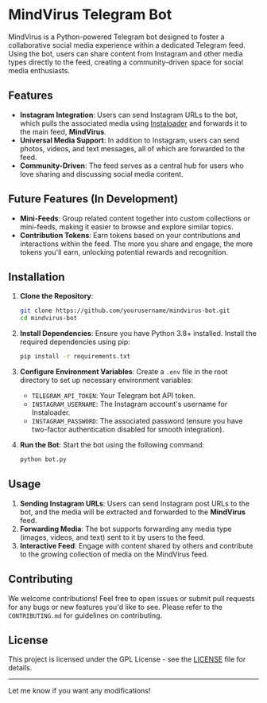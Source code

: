 # MindVirus Telegram Bot

MindVirus is a Python-powered Telegram bot designed to foster a collaborative social media experience within a dedicated Telegram feed. Using the bot, users can share content from Instagram and other media types directly to the feed, creating a community-driven space for social media enthusiasts.

## Features

- **Instagram Integration**: Users can send Instagram URLs to the bot, which pulls the associated media using [Instaloader](https://github.com/instaloader/instaloader) and forwards it to the main feed, **MindVirus**.
- **Universal Media Support**: In addition to Instagram, users can send photos, videos, and text messages, all of which are forwarded to the feed.
- **Community-Driven**: The feed serves as a central hub for users who love sharing and discussing social media content.

## Future Features (In Development)
- **Mini-Feeds**: Group related content together into custom collections or mini-feeds, making it easier to browse and explore similar topics.
- **Contribution Tokens**: Earn tokens based on your contributions and interactions within the feed. The more you share and engage, the more tokens you'll earn, unlocking potential rewards and recognition.

## Installation

1. **Clone the Repository**:
   ```bash
   git clone https://github.com/yourusername/mindvirus-bot.git
   cd mindvirus-bot
   ```

2. **Install Dependencies**:
   Ensure you have Python 3.8+ installed. Install the required dependencies using pip:
   ```bash
   pip install -r requirements.txt
   ```

3. **Configure Environment Variables**:
   Create a `.env` file in the root directory to set up necessary environment variables:
   - `TELEGRAM_API_TOKEN`: Your Telegram bot API token.
   - `INSTAGRAM_USERNAME`: The Instagram account's username for Instaloader.
   - `INSTAGRAM_PASSWORD`: The associated password (ensure you have two-factor authentication disabled for smooth integration).

4. **Run the Bot**:
   Start the bot using the following command:
   ```bash
   python bot.py
   ```

## Usage

1. **Sending Instagram URLs**: Users can send Instagram post URLs to the bot, and the media will be extracted and forwarded to the **MindVirus** feed.
2. **Forwarding Media**: The bot supports forwarding any media type (images, videos, and text) sent to it by users to the feed.
3. **Interactive Feed**: Engage with content shared by others and contribute to the growing collection of media on the MindVirus feed.

## Contributing

We welcome contributions! Feel free to open issues or submit pull requests for any bugs or new features you'd like to see. Please refer to the `CONTRIBUTING.md` for guidelines on contributing.

## License

This project is licensed under the GPL License - see the [LICENSE](LICENSE) file for details.

---

Let me know if you want any modifications!
